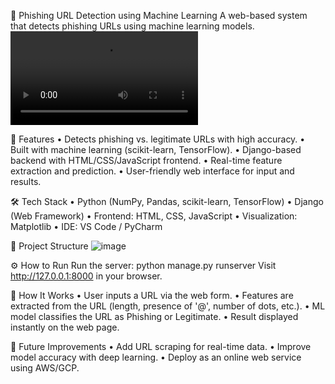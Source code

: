 🔐 Phishing URL Detection using Machine Learning
A web-based system that detects phishing URLs using machine learning models.
![video](https://github.com/prajapatkavitha/Phishing_URL/blob/main/Project_Demo.mp4)

🚀 Features
• Detects phishing vs. legitimate URLs with high accuracy.
• Built with machine learning (scikit-learn, TensorFlow).
• Django-based backend with HTML/CSS/JavaScript frontend.
• Real-time feature extraction and prediction.
• User-friendly web interface for input and results.

🛠 Tech Stack
• Python (NumPy, Pandas, scikit-learn, TensorFlow)
• Django (Web Framework)
• Frontend: HTML, CSS, JavaScript
• Visualization: Matplotlib
• IDE: VS Code / PyCharm

📁 Project Structure
![image](https://github.com/user-attachments/assets/b248d875-4d9e-45e5-ad36-4c2c10635ca1)




⚙️ How to Run
Run the server:
  python manage.py runserver
  Visit http://127.0.0.1:8000 in your browser.
  
🧪 How It Works
• User inputs a URL via the web form.
• Features are extracted from the URL (length, presence of '@', number of dots, etc.).
• ML model classifies the URL as Phishing or Legitimate.
• Result displayed instantly on the web page.

📌 Future Improvements
• Add URL scraping for real-time data.
• Improve model accuracy with deep learning.
• Deploy as an online web service using AWS/GCP.
